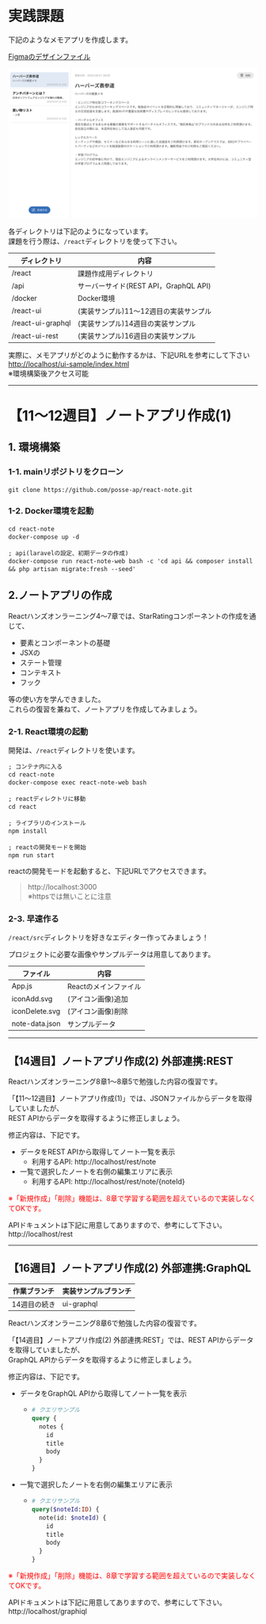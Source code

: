 # 実践課題

下記のようなメモアプリを作成します。

[Figmaのデザインファイル](https://www.figma.com/file/C3GCHbPqQRZSCKWmnKMr3U "Figma")

![UI](./react-note-ui.png "UI")


各ディレクトリは下記のようになっています。  
課題を行う際は、`/react`ディレクトリを使って下さい。

| ディレクトリ           | 内容                            |
|------------------|-------------------------------|
| /react           | 課題作成用ディレクトリ                   |
| /api              | サーバーサイド(REST API，GraphQL API) |
| /docker           | Docker環境                      |
| /react-ui         | (実装サンプル)11〜12週目の実装サンプル        |
| /react-ui-graphql | (実装サンプル)14週目の実装サンプル           |
| /react-ui-rest    | (実装サンプル)16週目の実装サンプル           |


実際に、メモアプリがどのように動作するかは、下記URLを参考にして下さい   
[http://localhost/ui-sample/index.html](http://localhost/ui-sample/index.html)  
※環境構築後アクセス可能



----

# 【11〜12週目】ノートアプリ作成(1)


## 1. 環境構築

### 1-1. mainリポジトリをクローン

```shell
git clone https://github.com/posse-ap/react-note.git
```

### 1-2. Docker環境を起動

```shell
cd react-note
docker-compose up -d

; api(laravelの設定、初期データの作成)
docker-compose run react-note-web bash -c 'cd api && composer install && php artisan migrate:fresh --seed'
```



## 2.ノートアプリの作成

Reactハンズオンラーニング4〜7章では、StarRatingコンポーネントの作成を通じて、

- 要素とコンポーネントの基礎
- JSXの
- ステート管理
- コンテキスト
- フック

等の使い方を学んできました。  
これらの復習を兼ねて、ノートアプリを作成してみましょう。


### 2-1. React環境の起動

開発は、`/react`ディレクトリを使います。


```shell
; コンテナ内に入る
cd react-note
docker-compose exec react-note-web bash

; reactディレクトリに移動
cd react

; ライブラリのインストール
npm install

; reactの開発モードを開始
npm run start
```

reactの開発モードを起動すると、下記URLでアクセスできます。

> http://localhost:3000  
> ※httpsでは無いことに注意


### 2-3. 早速作る

`/react/src`ディレクトリを好きなエディター作ってみましょう！

プロジェクトに必要な画像やサンプルデータは用意してあります。


| ファイル        | 内容               |
|-----------------|------------------------|
| App.js          | Reactのメインファイル  |
| iconAdd.svg     | (アイコン画像)追加     |
| iconDelete.svg  | (アイコン画像)削除     |
| note-data.json  | サンプルデータ         |



----

## 【14週目】ノートアプリ作成(2) 外部連携:REST

Reactハンズオンラーニング8章1〜8章5で勉強した内容の復習です。  


「【11〜12週目】ノートアプリ作成(1)」では、JSONファイルからデータを取得していましたが、  
REST APIからデータを取得するように修正しましょう。

修正内容は、下記です。

- データをREST APIから取得してノート一覧を表示
  - 利用するAPI: http://localhost/rest/note
- 一覧で選択したノートを右側の編集エリアに表示
  - 利用するAPI: http://localhost/rest/note/{noteId}

<span style="color: red;">※「新規作成」「削除」機能は、8章で学習する範囲を超えているので実装しなくてOKです。</span>


APIドキュメントは下記に用意してありますので、参考にして下さい。  
http://localhost/rest

----

## 【16週目】ノートアプリ作成(2) 外部連携:GraphQL


| 作業ブランチ  | 実装サンプルブランチ |
|---------|------------|
| 14週目の続き | ui-graphql |


Reactハンズオンラーニング8章6で勉強した内容の復習です。

「【14週目】ノートアプリ作成(2) 外部連携:REST」では、REST APIからデータを取得していましたが、  
GraphQL APIからデータを取得するように修正しましょう。


修正内容は、下記です。

- データをGraphQL APIから取得してノート一覧を表示
  - ```graphql
    # クエリサンプル
    query {
      notes {
        id
        title
        body
      }
    }
    ```
- 一覧で選択したノートを右側の編集エリアに表示
  - ```graphql
    # クエリサンプル
    query($noteId:ID) {
      note(id: $noteId) {
        id
        title
        body
      }
    }
    ```

<span style="color: red;">※「新規作成」「削除」機能は、8章で学習する範囲を超えているので実装しなくてOKです。</span>

APIドキュメントは下記に用意してありますので、参考にして下さい。  
http://localhost/graphiql
